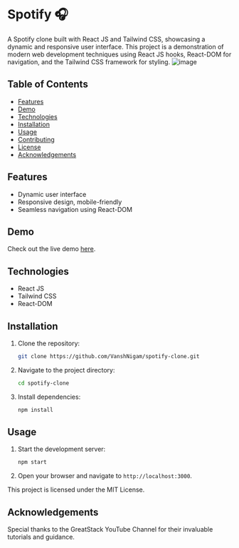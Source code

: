 # Spotify 🎧

A Spotify clone built with React JS and Tailwind CSS, showcasing a dynamic and responsive user interface. This project is a demonstration of modern web development techniques using React JS hooks, React-DOM for navigation, and the Tailwind CSS framework for styling.
![image](https://github.com/user-attachments/assets/efc40b29-ef3b-46a9-a879-e6da6540a42f)

## Table of Contents

- [Features](#features)
- [Demo](#demo)
- [Technologies](#technologies)
- [Installation](#installation)
- [Usage](#usage)
- [Contributing](#contributing)
- [License](#license)
- [Acknowledgements](#acknowledgements)

## Features

- Dynamic user interface
- Responsive design, mobile-friendly
- Seamless navigation using React-DOM

## Demo

Check out the live demo [here](spotify-clone-two-puce.vercel.app
).

## Technologies

- React JS
- Tailwind CSS
- React-DOM

## Installation

1. Clone the repository:
    ```sh
    git clone https://github.com/VanshNigam/spotify-clone.git
    ```
2. Navigate to the project directory:
    ```sh
    cd spotify-clone
    ```
3. Install dependencies:
    ```sh
    npm install
    ```

## Usage

1. Start the development server:
    ```sh
    npm start
    ```
2. Open your browser and navigate to `http://localhost:3000`.

This project is licensed under the MIT License.

## Acknowledgements

Special thanks to the GreatStack YouTube Channel for their invaluable tutorials and guidance.

